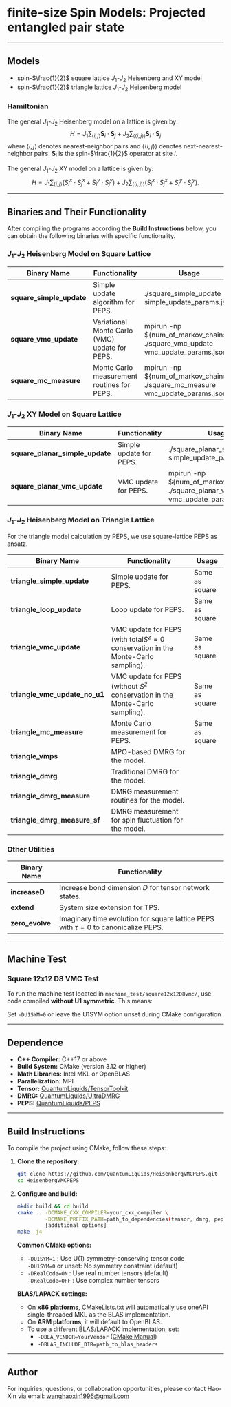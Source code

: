 # finite-size Spin Models: Projected entangled pair state

___

## Models

- spin-$\frac{1}{2}$ square lattice $J_1$-$J_2$ Heisenberg and XY model
- spin-$\frac{1}{2}$ triangle lattice $J_1$-$J_2$ Heisenberg model

### Hamiltonian

The general $J_1$-$J_2$ Heisenberg model on a lattice is given by:
$$
H = J_1 \sum_{\langle i,j \rangle} \mathbf{S}_i \cdot \mathbf{S}_j + J_2 \sum_{\langle\langle i,j \rangle\rangle} \mathbf{S}_i \cdot \mathbf{S}_j
$$
where $\langle i,j \rangle$ denotes nearest-neighbor pairs and $\langle\langle i,j \rangle\rangle$ denotes
next-nearest-neighbor pairs. $\mathbf{S}_i$ is the spin-$\frac{1}{2}$ operator at site $i$.

The general $J_1$-$J_2$ XY model on a lattice is given by:
$$
H = J_1 \sum_{\langle i,j \rangle} ({S}_i^x \cdot {S}_j^x+{S}_i^y \cdot {S}_j^y) + J_2 \sum_{\langle\langle i,j \rangle\rangle} ({S}_i^x \cdot {S}_j^x+{S}_i^y \cdot {S}_j^y).
$$


---

## Binaries and Their Functionality
After compiling the programs according the **Build Instructions** below, 
you can obtain the following binaries with specific functionality.
### $J_1$-$J_2$ Heisenberg Model on Square Lattice

| Binary Name              | Functionality                                   | Usage                                                                        |
|--------------------------|-------------------------------------------------|------------------------------------------------------------------------------|
| **square_simple_update** | Simple update algorithm for PEPS.               | ./square_simple_update simple_update_params.json                             |
| **square_vmc_update**    | Variational Monte Carlo (VMC) update for  PEPS. | mpirun -np ${num_of_markov_chains} ./square_vmc_update vmc_update_params.json |
| **square_mc_measure**    | Monte Carlo measurement routines for PEPS.      | mpirun -np ${num_of_markov_chains} ./square_mc_measure vmc_update_params.json |

### $J_1$-$J_2$ XY Model on Square Lattice

| Binary Name                     | Functionality           | Usage                                                                                |
|---------------------------------|-------------------------|--------------------------------------------------------------------------------------|
| **square_planar_simple_update** | Simple update for PEPS. | ./square_planar_simple_update simple_update_params.json                              |
| **square_planar_vmc_update**    | VMC update for PEPS.    | mpirun -np ${num_of_markov_chains} ./square_planar_vmc_update vmc_update_params.json |

### $J_1$-$J_2$ Heisenberg Model on Triangle Lattice

For the triangle model calculation by PEPS, we use square-lattice PEPS as ansatz.

| Binary Name                   | Functionality                                                                      | Usage          |
|-------------------------------|------------------------------------------------------------------------------------|----------------|
| **triangle_simple_update**    | Simple update for PEPS.                                                            | Same as square |
| **triangle_loop_update**      | Loop update for  PEPS.                                                             | Same as square |
| **triangle_vmc_update**       | VMC update for PEPS (with total$S^z =0$ conservation in the Monte-Carlo sampling). | Same as square |
| **triangle_vmc_update_no_u1** | VMC update for PEPS (without $S^z$ conservation in the Monte-Carlo sampling).      | Same as square |
| **triangle_mc_measure**       | Monte Carlo measurement for  PEPS.                                                 | Same as square |
| **triangle_vmps**             | MPO-based DMRG for the model.                                                      |                |
| **triangle_dmrg**             | Traditional DMRG for the model.                                                    |                |
| **triangle_dmrg_measure**     | DMRG measurement routines for the model.                                           |                |
| **triangle_dmrg_measure_sf**  | DMRG measurement for spin fluctuation for the model.                               |                |

### Other Utilities

| Binary Name     | Functionality                                                                        |
|-----------------|--------------------------------------------------------------------------------------|
| **increaseD**   | Increase bond dimension $D$ for tensor network states.                               |
| **extend**      | System size extension for TPS.                                                       |
| **zero_evolve** | Imaginary time evolution for square lattice PEPS with $\tau=0$ to canonicalize PEPS. |

---

## Machine Test

### Square 12x12 D8 VMC Test

To run the machine test located in `machine_test/square12x12D8vmc/`, use code compiled **without U1 symmetric**. This means:

 Set `-DU1SYM=0` or leave the U1SYM option unset during CMake configuration

---

## Dependence

- **C++ Compiler:** C++17 or above
- **Build System:** CMake (version 3.12 or higher)
- **Math Libraries:** Intel MKL or OpenBLAS
- **Parallelization:** MPI
- **Tensor:** [QuantumLiquids/TensorToolkit](https://github.com/QuantumLiquids/TensorToolkit)
- **DMRG:** [QuantumLiquids/UltraDMRG](https://github.com/QuantumLiquids/UltraDMRG)
- **PEPS:** [QuantumLiquids/PEPS](https://github.com/QuantumLiquids/PEPS)

___

## Build Instructions

To compile the project using CMake, follow these steps:

1. **Clone the repository:**
   ```bash
   git clone https://github.com/QuantumLiquids/HeisenbergVMCPEPS.git
   cd HeisenbergVMCPEPS
   ```

2. **Configure and build:**
   ```bash
   mkdir build && cd build
   cmake .. -DCMAKE_CXX_COMPILER=your_cxx_compiler \
            -DCMAKE_PREFIX_PATH=path_to_dependencies(tensor, dmrg, peps) \
            [additional options]
   make -j4
   ```

   **Common CMake options:**

    - `-DU1SYM=1` : Use U(1) symmetry-conserving tensor code  
      `-DU1SYM=0` or unset: No symmetry constraint (default)
    - `-DRealCode=ON` : Use real number tensors (default)  
      `-DRealCode=OFF` : Use complex number tensors

   **BLAS/LAPACK settings:**

    - On **x86 platforms**, CMakeLists.txt will automatically use oneAPI single-threaded MKL as the BLAS implementation.
    - On **ARM platforms**, it will default to OpenBLAS.
    - To use a different BLAS/LAPACK implementation, set:
        - `-DBLA_VENDOR=YourVendor` ([CMake Manual](https://cmake.org/cmake/help/latest/module/FindBLAS.html))
        - `-DBLAS_INCLUDE_DIR=path_to_blas_headers`

---

## Author

For inquiries, questions, or collaboration opportunities, please contact Hao-Xin via email:
[wanghaoxin1996@gmail.com](mailto:wanghaoxin1996@gmail.com)
